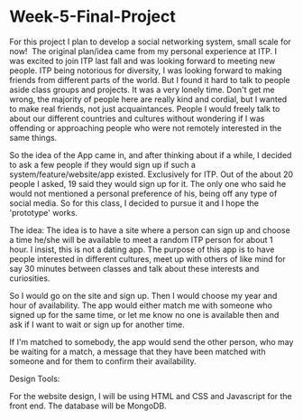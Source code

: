 # Week-5-Final-Project
For this project I plan to develop a social networking system, small scale for now!  The original plan/idea came from my personal experience at ITP. I was excited to join ITP last fall and was looking forward to meeting new people. ITP being notorious for diversity, I was looking forward to making friends from different parts of the world. But I found it hard to talk to people aside class groups and projects. It was a very lonely time. Don't get me wrong, the majority of people here are really kind and cordial, but I wanted to make real friends, not just acquaintances. People I would freely talk to about our different countries and cultures without wondering if I was offending or approaching people who were not remotely interested in the same things.   

So the idea of the App came in, and after thinking about if a while, I decided to ask a few people if they would sign up if such a system/feature/website/app existed. Exclusively for ITP. Out of the about 20 people I asked, 19 said they would sign up for it. The only one who said he would not mentioned a personal preference of his, being off any type of social media. So for this class, I decided to pursue it and I hope the 'prototype' works.   

The idea:  The idea is to have a site where a person can sign up and choose a time he/she will be available to meet a random ITP person for about 1 hour. I insist, this is not a dating app. The purpose of this app is to have people interested in different cultures, meet up with others of like mind for say 30 minutes between classes and talk about these interests and curiosities.   

So I would go on the site and sign up. Then I would choose my year and hour of availability. The app would either match me with someone who signed up for the same time, or let me know no one is available then and ask if I want to wait or sign up for another time.   

If I'm matched to somebody, the app would send the other person, who may be waiting for a match, a message that they have been matched with someone and for them to confirm their availability.   

Design Tools: 

For the website design, I will be using HTML and CSS and Javascript for the front end. The database will be MongoDB. 
